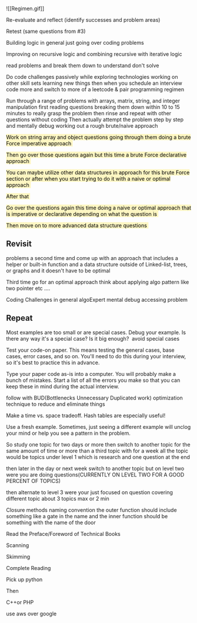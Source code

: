 ![[Regimen.gif]]


Re-evaluate and reflect (identify successes and problem areas) 

Retest (same questions from #3) 

Building logic in general just going over coding problems 

Improving on recursive logic and combining recursive with iterative logic 

read problems and break them down to understand don't solve 

Do code challenges passively while exploring technologies working on other skill sets learning new things then when you schedule an interview code more and switch to more of a leetcode & pair programming regimen 

Run through a range of problems with arrays, matrix, string, and integer manipulation first reading questions breaking them down within 10 to 15 minutes to really grasp the problem then rinse and repeat with other questions without coding Then actually attempt the problem step by step and mentally debug working out a rough brute/naive approach  

<mark style="background: #FFF3A3A6;">Work on string array and object questions going through them doing a brute Force imperative approach </mark>

<mark style="background: #FFF3A3A6;">Then go over those questions again but this time a brute Force declarative approach </mark>

<mark style="background: #FFF3A3A6;">You can maybe utilize other data structures in approach for this brute Force section or after when you start trying to do it with a naive or optimal approach </mark>

<mark style="background: #FFF3A3A6;">After that </mark>

<mark style="background: #FFF3A3A6;">Go over the questions again this time doing a naive or optimal approach that is imperative or declarative depending on what the question is </mark>

<mark style="background: #FFF3A3A6;">Then move on to more advanced data structure questions </mark>





## Revisit 

problems a second time and come up with an approach that includes a helper or built-in function and a data structure outside of Linked-list, trees, or graphs and it doesn't have to be optimal 

Third time go for an optimal approach think about applying algo pattern like two pointer etc .... 

Coding Challenges in general algoExpert mental debug accessing problem 





## Repeat 

Most examples are too small or are special cases. Debug your example. Is there any way it's a special case? Is it big enough?  avoid special cases  

Test your code-on paper. This means testing the general cases, base cases, error cases, and so on. You'll need to do this during your interview, so it's best to practice this in advance.  

Type your paper code as-is into a computer. You will probably make a bunch of mistakes. Start a list of all the errors you make so that you can keep these in mind during the actual interview.  

follow with BUD(Bottlenecks Unnecessary Duplicated work) optimization technique to reduce and eliminate things  

Make a time vs. space tradeoff. Hash tables are especially useful!   

Use a fresh example. Sometimes, just seeing a different example will unclog your mind or help you see a pattern in the problem.







So study one topic for two days or more then switch to another topic for the same amount of time or more than a third topic with for a week all the topic would be topics under level 1 which is research and one question at the end 

then later in the day or next week switch to another topic but on level two were you are doing questions(CURRENTLY ON LEVEL TWO FOR A GOOD PERCENT OF TOPICS) 

then alternate to level 3 were your just focused on question covering different topic about 3 topics max or 2 min



Closure methods naming convention the outer function should include something like a gate in the name and the inner function should be something with the name of the door




Read the Preface/Foreword of Technical Books  

Scanning  

Skimming 

Complete Reading 

Pick up python 

Then  

C++or PHP 

use aws over google